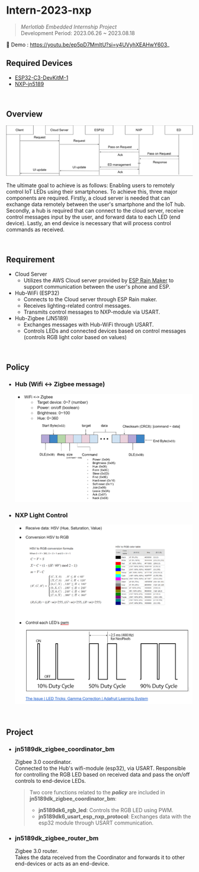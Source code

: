 ﻿# Intern-2023-nxp

> *Merlotlab Embedded Internship Project*  
> Development Period: 2023.06.26 ~ 2023.08.18

🎦 Demo : https://youtu.be/ep5pD7MmltU?si=y4UVyhXEAHwY603_
<br>

## Required Devices

- [ESP32-C3-DevKitM-1](https://docs.espressif.com/projects/esp-idf/en/latest/esp32c3/hw-reference/esp32c3/user-guide-devkitm-1.html#esp32-c3-devkitm-1)
- [NXP-jn5189](https://www.nxp.com/products/wireless/thread/jn5189-88-t-high-performance-and-ultra-low-power-mcus-for-zigbee-and-thread-with-built-in-nfc-option:JN5189_88_T)

<br>

## Overview

![image-20230818091811254](./image/image-20230818091811254.png)

The ultimate goal to achieve is as follows: Enabling users to remotely control IoT LEDs using their smartphones. To achieve this, three major components are required. Firstly, a cloud server is needed that can exchange data remotely between the user's smartphone and the IoT hub. Secondly, a hub is required that can connect to the cloud server, receive control messages input by the user, and forward data to each LED (end device). Lastly, an end device is necessary that will process control commands as received.

<br>

## Requirement

- Cloud Server
  - Utilizes the AWS Cloud server provided by [ESP Rain Maker](https://rainmaker.espressif.com/) to support communication between the user's phone and ESP.
- Hub-WiFi (ESP32)
  - Connects to the Cloud server through ESP Rain maker.
  - Receives lighting-related control messages.
  - Transmits control messages to NXP-module via USART.
- Hub-Zigbee (JN5189)
  - Exchanges messages with Hub-WiFi through USART.
  - Controls LEDs and connected devices based on control messages (controls RGB light color based on values)

<br>

## Policy

- ### Hub (Wifi <-> Zigbee message)

  ![image-2023-08-18 092348](./image/image-2023-08-18-092348.png)

- ### NXP Light Control

  ![image-2023-08-18 092723](./image/image-2023-08-18-092723.png)

<br>

## Project

- ### jn5189dk_zigbee_coordinator_bm

  Zigbee 3.0 coordinator.   
  Connected to the Hub's wifi-module (esp32), via USART. Responsible for controlling the RGB LED based on received data and pass the on/off controls to end-device LEDs.

  > Two core functions related to the ***policy*** are included in **jn5189dk_zigbee_coordinator_bm**:
  >
  > - **jn5189dk6_rgb_led**: Controls the RGB LED using PWM.
  > - **jn5189dk6_usart_esp_nxp_protocol**: Exchanges data with the esp32 module through USART communication.

- ### jn5189dk_zigbee_router_bm

  Zigbee 3.0 router.  
  Takes the data received from the Coordinator and forwards it to other end-devices or acts as an end-device.

